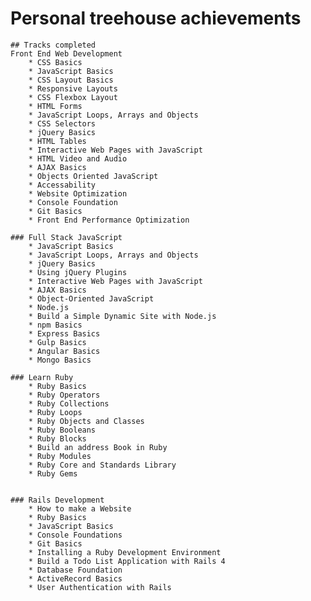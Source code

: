
# Personal treehouse achievements 
	## Tracks completed 
 	Front End Web Development 
		* CSS Basics 
		* JavaScript Basics
		* CSS Layout Basics 
		* Responsive Layouts
		* CSS Flexbox Layout 
		* HTML Forms 
		* JavaScript Loops, Arrays and Objects 
		* CSS Selectors 
		* jQuery Basics 
		* HTML Tables 
		* Interactive Web Pages with JavaScript 
		* HTML Video and Audio 
		* AJAX Basics 
		* Objects Oriented JavaScript 
		* Accessability 
		* Website Optimization 
		* Console Foundation 
		* Git Basics 
		* Front End Performance Optimization 

	### Full Stack JavaScript
		* JavaScript Basics 
		* JavaScript Loops, Arrays and Objects 
		* jQuery Basics 
		* Using jQuery Plugins 
		* Interactive Web Pages with JavaScript 
		* AJAX Basics 
		* Object-Oriented JavaScript
		* Node.js
		* Build a Simple Dynamic Site with Node.js
		* npm Basics 
		* Express Basics 
		* Gulp Basics 
		* Angular Basics 
		* Mongo Basics 

	### Learn Ruby 
		* Ruby Basics 
		* Ruby Operators 
		* Ruby Collections 
		* Ruby Loops 
		* Ruby Objects and Classes 
		* Ruby Booleans 
		* Ruby Blocks 
		* Build an address Book in Ruby 
		* Ruby Modules 
		* Ruby Core and Standards Library 
		* Ruby Gems 


	### Rails Development 
		* How to make a Website 
		* Ruby Basics 
		* JavaScript Basics 
		* Console Foundations 
		* Git Basics 
		* Installing a Ruby Development Environment 
		* Build a Todo List Application with Rails 4 
		* Database Foundation 
		* ActiveRecord Basics
		* User Authentication with Rails 
	
	

